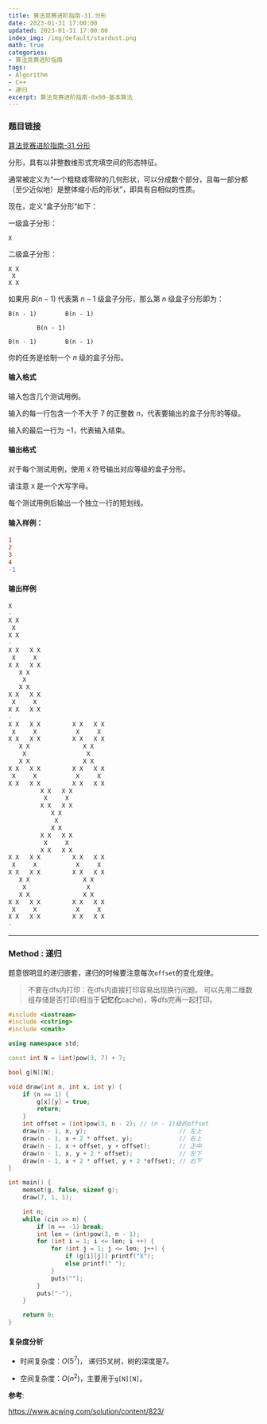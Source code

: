 ```yaml
---
title: 算法竞赛进阶指南-31.分形
date: 2023-01-31 17:00:00
updated: 2023-01-31 17:00:00
index_img: /img/default/stardust.png
math: true
categories:
- 算法竞赛进阶指南
tags: 
- Algorithm
- C++
- 递归
excerpt: 算法竞赛进阶指南-0x00-基本算法
---
```


### 题目链接

 [算法竞赛进阶指南-31.分形]()

分形，具有以非整数维形式充填空间的形态特征。

通常被定义为“一个粗糙或零碎的几何形状，可以分成数个部分，且每一部分都（至少近似地）是整体缩小后的形状”，即具有自相似的性质。

现在，定义“盒子分形”如下：

一级盒子分形：

```nginx
X
```

二级盒子分形：

```nginx
X X
 X
X X
```

如果用 $B(n - 1)$ 代表第 $n-1$ 级盒子分形，那么第 $n$ 级盒子分形即为：

```
B(n - 1)        B(n - 1)

        B(n - 1)

B(n - 1)        B(n - 1)
```

你的任务是绘制一个 $n$ 级的盒子分形。

#### 输入格式

输入包含几个测试用例。

输入的每一行包含一个不大于 $7$ 的正整数 $n$，代表要输出的盒子分形的等级。

输入的最后一行为 $-1$，代表输入结束。

#### 输出格式

对于每个测试用例，使用 `X` 符号输出对应等级的盒子分形。

请注意 `X` 是一个大写字母。

每个测试用例后输出一个独立一行的短划线。

#### 输入样例：

```diff
1
2
3
4
-1
```

#### 输出样例

```diff
X
-
X X
 X
X X
-
X X   X X
 X     X
X X   X X
   X X
    X
   X X
X X   X X
 X     X
X X   X X
-
X X   X X         X X   X X
 X     X           X     X
X X   X X         X X   X X
   X X               X X
    X                 X
   X X               X X
X X   X X         X X   X X
 X     X           X     X
X X   X X         X X   X X
         X X   X X
          X     X
         X X   X X
            X X
             X
            X X
         X X   X X
          X     X
         X X   X X
X X   X X         X X   X X
 X     X           X     X
X X   X X         X X   X X
   X X               X X
    X                 X
   X X               X X
X X   X X         X X   X X
 X     X           X     X
X X   X X         X X   X X
-
```

---

### Method : 递归

题意很明显的递归嵌套，递归的时候要注意每次`offset`的变化规律。

> 不要在dfs内打印：在dfs内直接打印容易出现换行问题。
> 可以先用二维数组存储是否打印(相当于**记忆化**cache)，等dfs完再一起打印。

```c++
#include <iostream>
#include <cstring>
#include <cmath>

using namespace std;

const int N = (int)pow(3, 7) + 7;

bool g[N][N];

void draw(int n, int x, int y) {
    if (n == 1) {
        g[x][y] = true;
        return;
    }
    int offset = (int)pow(3, n - 2); // (n - 1)级的offset
    draw(n - 1, x, y);                          // 左上
    draw(n - 1, x + 2 * offset, y);             // 右上
    draw(n - 1, x + offset, y + offset);        // 正中
    draw(n - 1, x, y + 2 * offset);             // 左下
    draw(n - 1, x + 2 * offset, y + 2 *offset); // 右下
}

int main() {
    memset(g, false, sizeof g);
    draw(7, 1, 1);

    int n;
    while (cin >> n) {
        if (n == -1) break;
        int len = (int)pow(3, n - 1);
        for (int i = 1; i <= len; i ++) {
            for (int j = 1; j <= len; j++) {
                if (g[i][j]) printf("X");
                else printf(" ");               
            }
            puts("");
        }
        puts("-");
    }

    return 0;
}
```

#### 复杂度分析

- 时间复杂度：${O(5^7)}$， 递归5叉树，树的深度是7。

- 空间复杂度：${O(n^2)}$，主要用于`g[N][N]`。



**参考**:

https://www.acwing.com/solution/content/823/